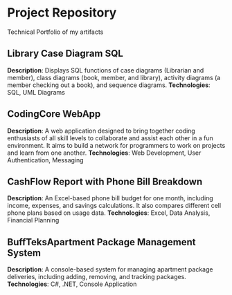 # Project Repository
Technical Portfolio of my artifacts 

## Library Case Diagram SQL
**Description**: Displays SQL functions of case diagrams (Librarian and member), class diagrams (book, member, and library), activity diagrams (a member checking out a book), and sequence diagrams.
**Technologies**: SQL, UML Diagrams

## CodingCore WebApp
**Description**: A web application designed to bring together coding enthusiasts of all skill levels to collaborate and assist each other in a fun environment. It aims to build a network for programmers to work on projects and learn from one another.
**Technologies**: Web Development, User Authentication, Messaging

## CashFlow Report with Phone Bill Breakdown
**Description**: An Excel-based phone bill budget for one month, including income, expenses, and savings calculations. It also compares different cell phone plans based on usage data.
**Technologies**: Excel, Data Analysis, Financial Planning

## BuffTeksApartment Package Management System
**Description**: A console-based system for managing apartment package deliveries, including adding, removing, and tracking packages.
**Technologies**: C#, .NET, Console Application
